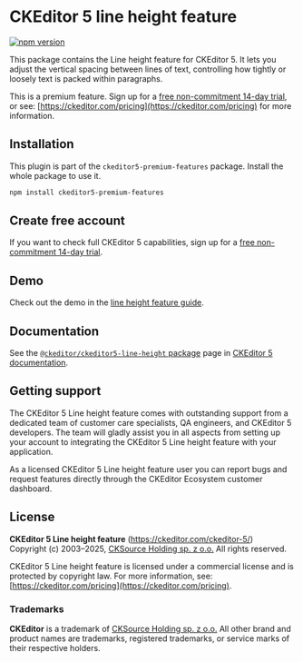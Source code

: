 CKEditor 5 line height feature
===========================

[![npm version](https://badge.fury.io/js/%40ckeditor%2Fckeditor5-line-height.svg)](https://www.npmjs.com/package/@ckeditor/ckeditor5-line-height)

This package contains the Line height feature for CKEditor&nbsp;5. It lets you adjust the vertical spacing between lines of text, controlling how tightly or loosely text is packed within paragraphs. 

This is a premium feature. Sign up for a [free non-commitment 14-day trial](https://portal.ckeditor.com/checkout?plan=free), or see: [https://ckeditor.com/pricing](https://ckeditor.com/pricing) for more information.

## Installation

This plugin is part of the `ckeditor5-premium-features` package. Install the whole package to use it.

```bash
npm install ckeditor5-premium-features
```

## Create free account

If you want to check full CKEditor&nbsp;5 capabilities, sign up for a [free non-commitment 14-day trial](https://portal.ckeditor.com/checkout?plan=free).

## Demo

Check out the demo in the [line height feature guide](https://ckeditor.com/docs/ckeditor5/latest/features/line-height.html#demo).

## Documentation

See the [`@ckeditor/ckeditor5-line-height` package](https://ckeditor.com/docs/ckeditor5/latest/api/line-height.html) page in [CKEditor&nbsp;5 documentation](https://ckeditor.com/docs/ckeditor5/latest/).

## Getting support

The CKEditor&nbsp;5 Line height feature comes with outstanding support from a dedicated team of customer care specialists, QA engineers, and CKEditor&nbsp;5 developers. The team will gladly assist you in all aspects from setting up your account to integrating the CKEditor&nbsp;5 Line height feature with your application.

As a licensed CKEditor&nbsp;5 Line height feature user you can report bugs and request features directly through the CKEditor Ecosystem customer dashboard.

## License

**CKEditor&nbsp;5 Line height feature** (https://ckeditor.com/ckeditor-5/)<br>
Copyright (c) 2003–2025, [CKSource Holding sp. z o.o.](https://cksource.com)  All rights reserved.

CKEditor&nbsp;5 Line height feature is licensed under a commercial license and is protected by copyright law. For more information, see: [https://ckeditor.com/pricing](https://ckeditor.com/pricing).

### Trademarks

**CKEditor** is a trademark of [CKSource Holding sp. z o.o.](https://cksource.com)  All other brand and product names are trademarks, registered trademarks, or service marks of their respective holders.
